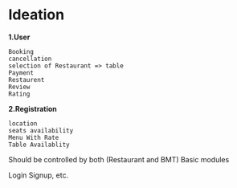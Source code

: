 # Ideation

**1.User**

    Booking
    cancellation
    selection of Restaurant => table
    Payment
    Restaurent
    Review
    Rating

**2.Registration**

    location
    seats availability
    Menu With Rate
    Table Availablity

Should be controlled by both (Restaurant and BMT)
Basic modules

Login
Signup, etc.

